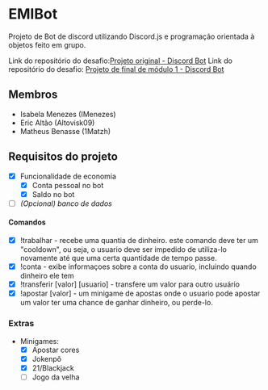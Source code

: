 # EMIBot
Projeto de Bot de discord utilizando Discord.js e programação orientada à objetos feito em grupo.

Link do repositório do desafio:[Projeto original - Discord Bot](https://github.com/IMenezes-GH/EMIBot) 
Link do repositório do desafio: [Projeto de final de módulo 1 - Discord Bot](https://github.com/timotejroiko/turma-1033/tree/main/projeto%201) 

## Membros

- Isabela Menezes (IMenezes)
- Eric Altão (Altovisk09)
- Matheus Benasse (1Matzh)


## Requisitos do projeto

- [x] Funcionalidade de economia
    - [x] Conta pessoal no bot
    - [x] Saldo no bot

- [ ] *(Opcional) banco de dados*
 
#### Comandos

- [x] !trabalhar - recebe uma quantia de dinheiro. este comando deve ter um "cooldown", ou seja, o usuario deve ser impedido de utiliza-lo novamente até que uma certa quantidade de tempo passe.
- [x] !conta - exibe informaçoes sobre a conta do usuario, incluindo quando dinheiro ele tem
- [x] !transferir [valor] [usuario] - transfere um valor para outro usuário
- [x] !apostar [valor] - um minigame de apostas onde o usuario pode apostar um valor ter uma chance de ganhar dinheiro, ou perde-lo.

### Extras

- Minigames:
    - [x] Apostar cores
    - [x] Jokenpô
    - [x] 21/Blackjack
    - [ ] Jogo da velha